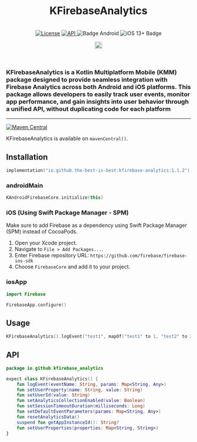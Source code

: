 <h1 align="center">KFirebaseAnalytics</h1><br>
<div align="center">
<a href="https://opensource.org/licenses/Apache-2.0"><img alt="License" src="https://img.shields.io/badge/License-Apache%202.0-blue.svg"/></a>
<a href="https://android-arsenal.com/api?level=21" rel="nofollow">
    <img alt="API" src="https://img.shields.io/badge/API-21%2B-brightgreen.svg?style=flat" style="max-width: 100%;">
</a>
  <img src="https://img.shields.io/badge/Platform-Android-brightgreen.svg?logo=android" alt="Badge Android" />
  <img src="https://img.shields.io/badge/iOS-13%2B-blue.svg?logo=apple" alt="iOS 13+ Badge" />

<a href="https://github.com/the-best-is-best/"><img alt="Profile" src="https://img.shields.io/badge/github-%23181717.svg?&style=for-the-badge&logo=github&logoColor=white" height="20"/></a>
</div>

<br>

### KFirebaseAnalytics is a Kotlin Multiplatform Mobile (KMM) package designed to provide seamless integration with Firebase Analytics across both Android and iOS platforms. This package allows developers to easily track user events, monitor app performance, and gain insights into user behavior through a unified API, without duplicating code for each platform

<hr>

[![Maven Central](https://img.shields.io/maven-central/v/io.github.the-best-is-best/kfirebase-analytics)](https://central.sonatype.com/artifact/io.github.the-best-is-best/kfirebase-analytics)

KFirebaseAnalytics is available on `mavenCentral()`.

## Installation

```kotlin
implementation("io.github.the-best-is-best:kfirebase-analytics:1.1.2")
```

### androidMain

```kotlin
KAndroidFirebaseCore.initialize(this)
```

### iOS (Using Swift Package Manager - SPM)

Make sure to add Firebase as a dependency using Swift Package Manager (SPM) instead of CocoaPods.

1. Open your Xcode project.
2. Navigate to `File > Add Packages...`.
3. Enter Firebase repository URL: `https://github.com/firebase/firebase-ios-sdk`
4. Choose `FirebaseCore` and add it to your project.

### iosApp

```swift
import Firebase

FirebaseApp.configure()
```

## Usage

```kotlin
KFirebaseAnalytics().logEvent("test1", mapOf("test1" to 1, "test2" to 2))
```

## API

```kotlin
package io.github.kfirebase_analytics

expect class KFirebaseAnalytics() {
    fun logEvent(eventName: String, params: Map<String, Any>)
    fun setUserProperty(name: String, value: String)
    fun setUserId(value: String)
    fun setAnalyticsCollectionEnabled(value: Boolean)
    fun setSessionTimeoutDuration(milliseconds: Long)
    fun setDefaultEventParameters(params: Map<String, Any>)
    fun resetAnalyticsData()
    suspend fun getAppInstanceId(): String?
    fun setUserProperties(properties: Map<String, String>)
}
```

